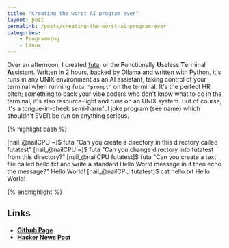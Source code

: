 ```yaml
---
title: "Creating the worst AI program ever"
layout: post
permalink: /posts/creating-the-worst-ai-program-ever
categories: 
    - Programming
    - Linux
---
```


Over an afternoon, I created [futa](https://github.com/nail-e/futa), or the **F**unctionally **U**seless **T**erminal **A**ssistant. Written in 2 hours, backed by Ollama and written with Python, it's runs in any UNIX environment as an AI assistant, taking control of your terminal when running `futa "prompt"` on the terminal. It's the perfect HR pitch; something to back your vibe coders who don't know what to do in the terminal, it's also resource-light and runs on an UNIX system. But of course, it's a tongue-in-cheek semi-harmful joke program (see name) which shouldn't EVER be run on anything serious.

{% highlight bash %}

[nail_@nailCPU ~]$ futa "Can you create a directory in this directory called futatest"
[nail_@nailCPU ~]$ futa "Can you change directory into futatest from this directory?"
[nail_@nailCPU futatest]$ futa "Can you create a text file called hello.txt and write a standard Hello World message in it then echo the message?"
Hello World!
[nail_@nailCPU futatest]$ cat hello.txt 
Hello World!

{% endhighlight %}

## 

## Links
- **[Github Page](https://github.com/nail-e/futa)**
- **[Hacker News Post](https://news.ycombinator.com/item?id=44217707)**
